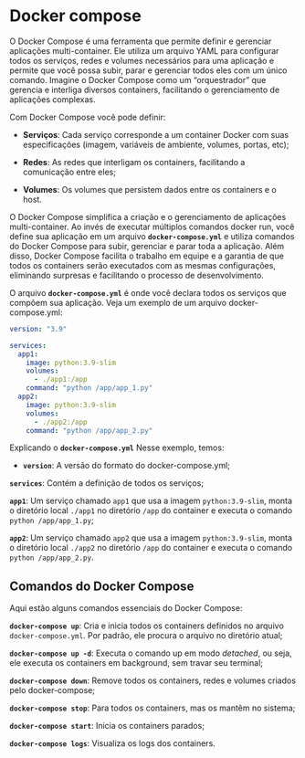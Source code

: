 # Docker compose 

O Docker Compose é uma ferramenta que permite definir e gerenciar aplicações multi-container. Ele utiliza um arquivo YAML para configurar todos os serviços, redes e volumes necessários para uma aplicação e permite que você possa subir, parar e gerenciar todos eles com um único comando. Imagine o Docker Compose como um “orquestrador” que gerencia e interliga diversos containers, facilitando o gerenciamento de aplicações complexas. 

Com Docker Compose você pode definir: 

- **Serviços**: Cada serviço corresponde a um container Docker com suas especificações (imagem, variáveis de ambiente, volumes, portas, etc); 

- **Redes**: As redes que interligam os containers, facilitando a comunicação entre eles; 

- **Volumes**: Os volumes que persistem dados entre os containers e o host. 

O Docker Compose simplifica a criação e o gerenciamento de aplicações multi-container. Ao invés de executar múltiplos comandos docker run, você define sua aplicação em um arquivo **`docker-compose.yml`** e utiliza comandos do Docker Compose para subir, gerenciar e parar toda a aplicação. Além disso, Docker Compose facilita o trabalho em equipe e a garantia de que todos os containers serão executados com as mesmas configurações, eliminando surpresas e facilitando o processo de desenvolvimento. 

O arquivo **`docker-compose.yml`** é onde você declara todos os serviços que compõem sua aplicação. Veja um exemplo de um arquivo docker-compose.yml: 

 

```yaml 
version: "3.9" 

services: 
  app1: 
    image: python:3.9-slim 
    volumes: 
      - ./app1:/app 
    command: "python /app/app_1.py" 
  app2: 
    image: python:3.9-slim 
    volumes: 
      - ./app2:/app 
    command: "python /app/app_2.py" 
``` 

Explicando o **`docker-compose.yml`** Nesse exemplo, temos: 

- **`version`**: A versão do formato do docker-compose.yml; 

**`services`**: Contém a definição de todos os serviços; 

**`app1`**: Um serviço chamado `app1` que usa a imagem `python:3.9-slim`, monta o diretório local `./app1` no diretório `/app` do container e executa o comando `python /app/app_1.py`; 

**`app2`**: Um serviço chamado `app2` que usa a imagem `python:3.9-slim`, monta o diretório local `./app2` no diretório `/app` do container e executa o comando `python /app/app_2.py`. 

## Comandos do Docker Compose 

Aqui estão alguns comandos essenciais do Docker Compose: 

**`docker-compose up`**: Cria e inicia todos os containers definidos no arquivo `docker-compose.yml`. Por padrão, ele procura o arquivo no diretório atual; 

**`docker-compose up -d`**: Executa o comando up em modo *detached*, ou seja, ele executa os containers em background, sem travar seu terminal; 

**`docker-compose down`**: Remove todos os containers, redes e volumes criados pelo docker-compose; 

**`docker-compose stop`**: Para todos os containers, mas os mantêm no sistema; 

**`docker-compose start`**: Inicia os containers parados; 

**`docker-compose logs`**: Visualiza os logs dos containers. 